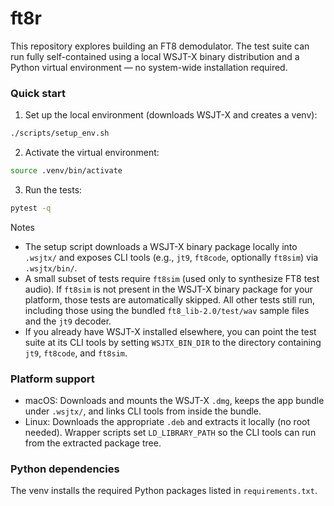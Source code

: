 # ft8r

This repository explores building an FT8 demodulator. The test suite can run fully self-contained using a local WSJT-X binary distribution and a Python virtual environment — no system-wide installation required.

### Quick start

1) Set up the local environment (downloads WSJT-X and creates a venv):

```bash
./scripts/setup_env.sh
```

2) Activate the virtual environment:

```bash
source .venv/bin/activate
```

3) Run the tests:

```bash
pytest -q
```

Notes
- The setup script downloads a WSJT-X binary package locally into `.wsjtx/` and exposes CLI tools (e.g., `jt9`, `ft8code`, optionally `ft8sim`) via `.wsjtx/bin/`.
- A small subset of tests require `ft8sim` (used only to synthesize FT8 test audio). If `ft8sim` is not present in the WSJT-X binary package for your platform, those tests are automatically skipped. All other tests still run, including those using the bundled `ft8_lib-2.0/test/wav` sample files and the `jt9` decoder.
- If you already have WSJT-X installed elsewhere, you can point the test suite at its CLI tools by setting `WSJTX_BIN_DIR` to the directory containing `jt9`, `ft8code`, and `ft8sim`.

### Platform support
- macOS: Downloads and mounts the WSJT-X `.dmg`, keeps the app bundle under `.wsjtx/`, and links CLI tools from inside the bundle.
- Linux: Downloads the appropriate `.deb` and extracts it locally (no root needed). Wrapper scripts set `LD_LIBRARY_PATH` so the CLI tools can run from the extracted package tree.

### Python dependencies
The venv installs the required Python packages listed in `requirements.txt`.
